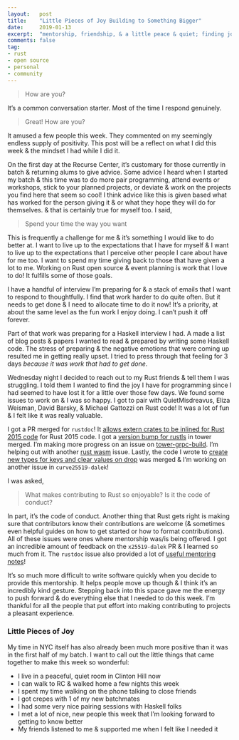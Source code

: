 ```yaml
---
layout:   post
title:    "Little Pieces of Joy Building to Something Bigger"
date:     2019-01-13
excerpt:  "mentorship, friendship, & a little peace & quiet; finding joy in the little things & the search for balance; week 7 at RC"
comments: false
tag:
- rust
- open source
- personal
- community
---
```


> How are you?

It’s a common conversation starter. Most of the time I respond genuinely.
> Great! How are you?

It amused a few people this week. They commented on my seemingly endless supply of positivity. This post will be a reflect on what I did this week & the mindset I had while I did it.

On the first day at the Recurse Center, it’s customary for those currently in batch & returning alums to give advice. Some advice I heard when I started my batch & this time was to do more pair programming, attend events or workshops, stick to your planned projects, or deviate & work on the projects you find here that seem so cool! I think advice like this is given based what has worked for the person giving it & or what they hope they will do for themselves. & that is certainly true for myself too. I said,

> Spend your time the way you want

This is frequently a challenge for me & it’s something I would like to do better at. I want to live up to the expectations that I have for myself & I want to live up to the expectations that I perceive other people I care about have for me too. I want to spend my time giving back to those that have given a lot to me. Working on Rust open source & event planning is work that I love to do! It fulfills some of those goals. 

I have a handful of interview I’m preparing for & a stack of emails that I want to respond to thoughtfully. I find that work harder to do quite often. But it needs to get done & I need to allocate time to do it now! It’s a priority, at about the same level as the fun work I enjoy doing. I can’t push it off forever.

Part of that work was preparing for a Haskell interview I had. A made a list of blog posts & papers I wanted to read & prepared by writing some Haskell code. The stress of preparing & the negative emotions that were coming up resulted me in getting really upset. I tried to press through that feeling for 3 days *because it was work that had to get done*. 

Wednesday night I decided to reach out to my Rust friends & tell them I was struggling. I told them I wanted to find the joy I have for programming since I had seemed to have lost it for a little over those few days. We found some issues to work on & I was so happy. I got to pair with QuietMisdreavus, Eliza Weisman, David Barsky, & Michael Gattozzi on Rust code! It was a lot of fun & I felt like it was really valuable.

I got a PR merged for `rustdoc`! It [allows extern crates to be inlined for Rust 2015 code](https://github.com/rust-lang/rust/pull/57508) for Rust 2015 code. I got a [version bump for rustls](https://github.com/tower-rs/tower-grpc/pull/110) in tower merged. I’m making more progress on an issue on [tower-grpc-build](https://github.com/tower-rs/tower-grpc/tree/master/tower-grpc-build). I’m helping out with another [rust wasm](https://github.com/rustwasm) issue. Lastly, the code I wrote to [create new types for keys and clear values on drop](https://github.com/dalek-cryptography/x25519-dalek/pull/15) was merged & I’m working on another issue in `curve25519-dalek`!

I was asked, 
> What makes contributing to Rust so enjoyable? Is it the code of conduct?

In part, it’s the code of conduct. Another thing that Rust gets right is making sure that contributors know their contributions are welcome (& sometimes even helpful guides on how to get started or how to format contributions). All of these issues were ones where mentorship was/is being offered. I got an incredible amount of feedback on the `x25519-dalek` PR & I learned so much from it. The `rustdoc` issue also provided a lot of [useful mentoring notes](https://github.com/rust-lang/rust/issues/46296)!

It’s so much more difficult to write software quickly when you decide to provide this mentorship. It helps people move up though & I think it’s an incredibly kind gesture. Stepping back into this space gave me the energy to push forward & do everything else that I needed to do this week. I’m thankful for all the people that put effort into making contributing to projects a pleasant experience.

### Little Pieces of Joy
My time in NYC itself has also already been much more positive than it was in the first half of my batch. I want to call out the little things that came together to make this week so wonderful:
- I live in a peaceful, quiet room in Clinton Hill now
- I can walk to RC & walked home a few nights this week
- I spent my time walking on the phone talking to close friends
- I got crepes with 1 of my new batchmates
- I had some very nice pairing sessions with Haskell folks
- I met a lot of nice, new people this week that I’m looking forward to getting to know better
- My friends listened to me & supported me when I felt like I needed it
